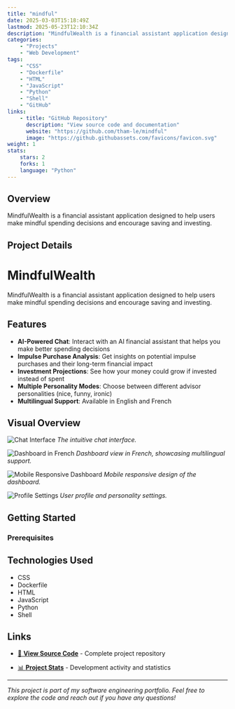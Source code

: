 ```yaml
---
title: "mindful"
date: 2025-03-03T15:18:49Z
lastmod: 2025-05-23T12:10:34Z
description: "MindfulWealth is a financial assistant application designed to help users make mindful spending decisions and encourage saving and investing."
categories:
    - "Projects"
    - "Web Development"
tags:
    - "CSS"
    - "Dockerfile"
    - "HTML"
    - "JavaScript"
    - "Python"
    - "Shell"
    - "GitHub"
links:
    - title: "GitHub Repository"
      description: "View source code and documentation"
      website: "https://github.com/tham-le/mindful"
      image: "https://github.githubassets.com/favicons/favicon.svg"
weight: 1
stats:
    stars: 2
    forks: 1
    language: "Python"
---
```


## Overview

MindfulWealth is a financial assistant application designed to help users make mindful spending decisions and encourage saving and investing.

## Project Details

# MindfulWealth

MindfulWealth is a financial assistant application designed to help users make mindful spending decisions and encourage saving and investing.

## Features

- **AI-Powered Chat**: Interact with an AI financial assistant that helps you make better spending decisions
- **Impulse Purchase Analysis**: Get insights on potential impulse purchases and their long-term financial impact
- **Investment Projections**: See how your money could grow if invested instead of spent
- **Multiple Personality Modes**: Choose between different advisor personalities (nice, funny, ironic)
- **Multilingual Support**: Available in English and French

## Visual Overview

![Chat Interface](img/chat_interface.png)
*The intuitive chat interface.*

![Dashboard in French](img/Dashboard%20inFrench.png)
*Dashboard view in French, showcasing multilingual support.*

![Mobile Responsive Dashboard](img/dasboard_mobile_responsive.png)
*Mobile responsive design of the dashboard.*

![Profile Settings](img/profil-setting.png)
*User profile and personality settings.*

## Getting Started

### Prerequisites

## Technologies Used

- CSS
- Dockerfile
- HTML
- JavaScript
- Python
- Shell

## Links

- [📂 **View Source Code**](https://github.com/tham-le/mindful) - Complete project repository

- [📊 **Project Stats**](https://github.com/tham-le/mindful/pulse) - Development activity and statistics

---

*This project is part of my software engineering portfolio. Feel free to explore the code and reach out if you have any questions!*
